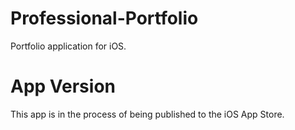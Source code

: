 # Professional-Portfolio
Portfolio application for iOS.

# App Version
This app is in the process of being published to the iOS App Store.
